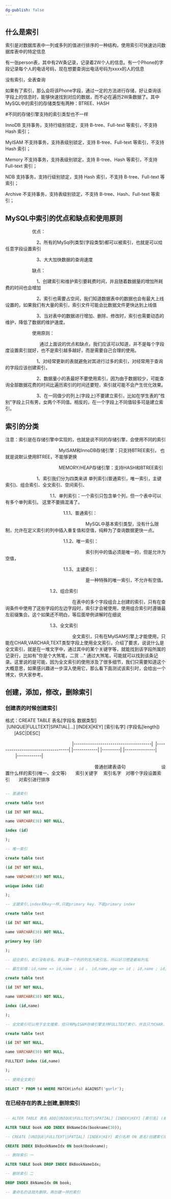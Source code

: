 ```yaml
---
dg-publish: false
---
```

## 什么是索引

索引是对数据库表中一列或多列的值进行排序的一种结构，使用索引可快速访问数据库表中的特定信息  

有一张person表，其中有2W条记录，记录着2W个人的信息。有一个Phone的字段记录每个人的电话号码，现在想要查询出电话号码为xxxx的人的信息

没有索引，全表查询

如果有了索引，那么会将该Phone字段，通过一定的方法进行存储，好让查询该字段上的信息时，能够快速找到对应的数据，而不必在遍历2W条数据了。其中MySQL中的索引的存储类型有两种：BTREE、HASH

#不同的存储引擎支持的索引类型也不一样

InnoDB 支持事务，支持行级别锁定，支持 B-tree、Full-text 等索引，不支持 Hash 索引；

MyISAM 不支持事务，支持表级别锁定，支持 B-tree、Full-text 等索引，不支持 Hash 索引；

Memory 不支持事务，支持表级别锁定，支持 B-tree、Hash 等索引，不支持 Full-text 索引；

NDB 支持事务，支持行级别锁定，支持 Hash 索引，不支持 B-tree、Full-text 等索引；

Archive 不支持事务，支持表级别锁定，不支持 B-tree、Hash、Full-text 等索引；

## MySQL中索引的优点和缺点和使用原则

　　　　　　优点：

　　　　　　　2、所有的MySql列类型(字段类型)都可以被索引，也就是可以给任意字段设置索引

　　　　　　　3、大大加快数据的查询速度

　　　　　　缺点：

　　　　　　　1、创建索引和维护索引要耗费时间，并且随着数据量的增加所耗费的时间也会增加

　　　　　　　2、索引也需要占空间，我们知道数据表中的数据也会有最大上线设置的，如果我们有大量的索引，索引文件可能会比数据文件更快达到上线值

　　　　　　　3、当对表中的数据进行增加、删除、修改时，索引也需要动态的维护，降低了数据的维护速度。

　　　　　　使用原则：

　　　　　　      通过上面说的优点和缺点，我们应该可以知道，并不是每个字段度设置索引就好，也不是索引越多越好，而是需要自己合理的使用。

　　　　　　　1、对经常更新的表就避免对其进行过多的索引，对经常用于查询的字段应该创建索引，

　　　　　　　2、数据量小的表最好不要使用索引，因为由于数据较少，可能查询全部数据花费的时间比遍历索引的时间还要短，索引就可能不会产生优化效果。

　　　　　　　3、在一同值少的列上(字段上)不要建立索引，比如在学生表的"性别"字段上只有男，女两个不同值。相反的，在一个字段上不同值较多可是建立索引。

## 索引的分类　

注意：索引是在存储引擎中实现的，也就是说不同的存储引擎，会使用不同的索引

　　　　　　　　　　　　MyISAM和InnoDB存储引擎：只支持BTREE索引， 也就是说默认使用BTREE，不能够更换

　　　　　　　　　　　　MEMORY/HEAP存储引擎：支持HASH和BTREE索引

　　　　　　　1、索引我们分为四类来讲 单列索引(普通索引，唯一索引，主键索引)、组合索引、全文索引、空间索引、

　　　　　　　　　　1.1、单列索引：一个索引只包含单个列，但一个表中可以有多个单列索引。 这里不要搞混淆了。

　　　　　　　　　　　　　1.1.1、普通索引：

　　　　　　　　　　　　　　　　　　MySQL中基本索引类型，没有什么限制，允许在定义索引的列中插入重复值和空值，纯粹为了查询数据更快一点。

　　　　　　　　　　　　　1.1.2、唯一索引：

　　　　　　　　　　　　　　　　　　索引列中的值必须是唯一的，但是允许为空值，

　　　　　　　　　　　　　1.1.3、主键索引：

　　　　　　　　　　　　　　　　　　是一种特殊的唯一索引，不允许有空值。

　　　　　　　　　　1.2、组合索引

　　　　　　　　　　　　　　　在表中的多个字段组合上创建的索引，只有在查询条件中使用了这些字段的左边字段时，索引才会被使用，使用组合索引时遵循最左前缀集合。这个如果还不明白，等后面举例讲解时在细说　

　　　　　　　　　　1.3、全文索引

　　　　　　　　　　　　　　　全文索引，只有在MyISAM引擎上才能使用，只能在CHAR,VARCHAR,TEXT类型字段上使用全文索引，介绍了要求，说说什么是全文索引，就是在一堆文字中，通过其中的某个关键字等，就能找到该字段所属的记录行，比如有"你是个大煞笔，二货 ..." 通过大煞笔，可能就可以找到该条记录。这里说的是可能，因为全文索引的使用涉及了很多细节，我们只需要知道这个大概意思，如果感兴趣进一步深入使用它，那么看下面测试该索引时，会给出一个博文，供大家参考。

## 创建，添加，修改，删除索引

### 创建表的时候创建索引

格式：CREATE TABLE 表名[字段名 数据类型]  [UNIQUE|FULLTEXT|SPATIAL|...] [INDEX|KEY] [索引名字] (字段名[length]) 　　[ASC|DESC]

　　　　　　　　　　　　　　　|--------------------------------------|  |-----------------------------------| |------------| |---------| |---------------|  　　|------------|

　　　　　　　　　　　　　　　　　　　　普通创建表语句　　　　　　　　设置什么样的索引(唯一、全文等)　　索引关键字　 索引名字　对哪个字段设置索引　　对索引进行排序　

```sql

-- 普通索引

create table test

(id INT NOT NULL,

name VARCHAR(30) NOT NULL,

index (id)

);

-- 唯一索引

create table test

(id INT NOT NULL,

name VARCHAR(30) NOT NULL,

unique index (id)

);

-- 主键索引,index和key一样,只能primary key，不能primary index

create table test

(id INT NOT NULL,

name VARCHAR(30) NOT NULL,

primary key (id)

);

-- 组合索引，索引没有命名，默认第一个列的列名为索引名，所以好习惯是都有列名

-- 最左前缀：id,name => id,name ; id 。 id,name,age => id ; id,name ; id,name,age  。

create table test

(id INT NOT NULL,

name VARCHAR(30) NOT NULL,

index (id,name)

);

-- 全文索引可以用于全文搜索，但只有MyISAM存储引擎支持FULLTEXT索引，并且只为CHAR、VARCHAR和TEXT列服务。索引总是对整个列进行，不支持前缀索引，

create table test

(id INT NOT NULL,

name VARCHAR(30) NOT NULL,

FULLTEXT index (id,name)

);

-- 使用全文索引

SELECT * FROM t4 WHERE MATCH(info) AGAINST('gorlr');

```

### 在已经存在的表上创建,删除索引

```sql

-- ALTER TABLE 表名 ADD[UNIQUE|FULLTEXT|SPATIAL] [INDEX|KEY] [索引名] (索引字段名)[ASC|DESC]

ALTER TABLE book ADD INDEX BkNameIdx(bookname(30));

-- CREATE [UNIQUE|FULLTEXT|SPATIAL] [INDEX|KEY] 索引名称 ON 表名(创建索引的字段名[length])[ASC|DESC]

CREATE INDEX BkBookNameIdx ON book(bookname);

-- 删除索引 一

ALTER TABLE book DROP INDEX BkBookNameIdx;

-- 删除索引 二

DROP INDEX BkNameIdx ON book;

-- 重命名的话就先删除，再创建一样的索引

```
